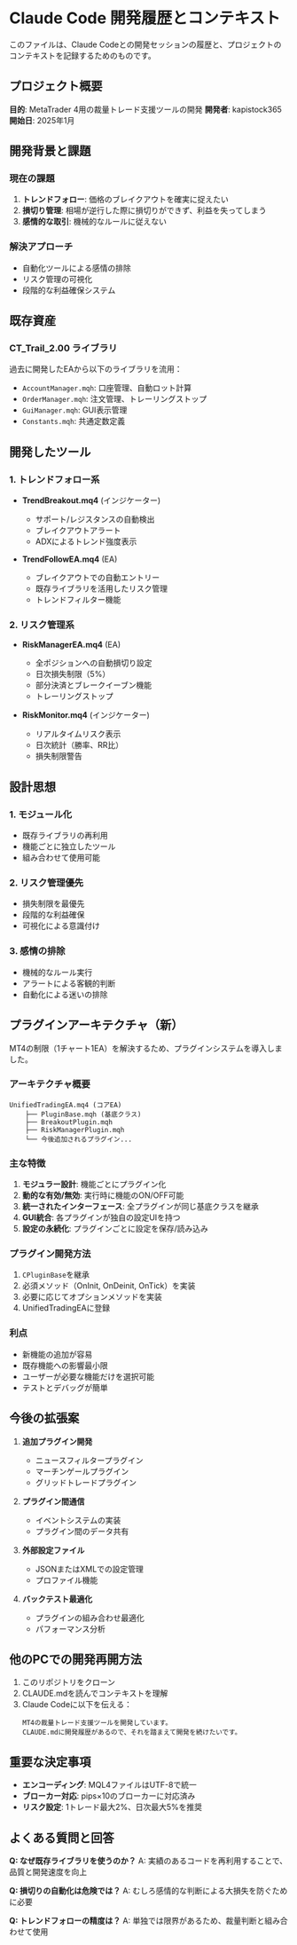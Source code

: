 # Claude Code 開発履歴とコンテキスト

このファイルは、Claude Codeとの開発セッションの履歴と、プロジェクトのコンテキストを記録するためのものです。

## プロジェクト概要

**目的**: MetaTrader 4用の裁量トレード支援ツールの開発
**開発者**: kapistock365
**開始日**: 2025年1月

## 開発背景と課題

### 現在の課題
1. **トレンドフォロー**: 価格のブレイクアウトを確実に捉えたい
2. **損切り管理**: 相場が逆行した際に損切りができず、利益を失ってしまう
3. **感情的な取引**: 機械的なルールに従えない

### 解決アプローチ
- 自動化ツールによる感情の排除
- リスク管理の可視化
- 段階的な利益確保システム

## 既存資産

### CT_Trail_2.00 ライブラリ
過去に開発したEAから以下のライブラリを流用：
- `AccountManager.mqh`: 口座管理、自動ロット計算
- `OrderManager.mqh`: 注文管理、トレーリングストップ
- `GuiManager.mqh`: GUI表示管理
- `Constants.mqh`: 共通定数定義

## 開発したツール

### 1. トレンドフォロー系
- **TrendBreakout.mq4** (インジケーター)
  - サポート/レジスタンスの自動検出
  - ブレイクアウトアラート
  - ADXによるトレンド強度表示

- **TrendFollowEA.mq4** (EA)
  - ブレイクアウトでの自動エントリー
  - 既存ライブラリを活用したリスク管理
  - トレンドフィルター機能

### 2. リスク管理系
- **RiskManagerEA.mq4** (EA)
  - 全ポジションへの自動損切り設定
  - 日次損失制限（5%）
  - 部分決済とブレークイーブン機能
  - トレーリングストップ

- **RiskMonitor.mq4** (インジケーター)
  - リアルタイムリスク表示
  - 日次統計（勝率、RR比）
  - 損失制限警告

## 設計思想

### 1. モジュール化
- 既存ライブラリの再利用
- 機能ごとに独立したツール
- 組み合わせて使用可能

### 2. リスク管理優先
- 損失制限を最優先
- 段階的な利益確保
- 可視化による意識付け

### 3. 感情の排除
- 機械的なルール実行
- アラートによる客観的判断
- 自動化による迷いの排除

## プラグインアーキテクチャ（新）

MT4の制限（1チャート1EA）を解決するため、プラグインシステムを導入しました。

### アーキテクチャ概要
```
UnifiedTradingEA.mq4 (コアEA)
    ├── PluginBase.mqh (基底クラス)
    ├── BreakoutPlugin.mqh
    ├── RiskManagerPlugin.mqh
    └── 今後追加されるプラグイン...
```

### 主な特徴
1. **モジュラー設計**: 機能ごとにプラグイン化
2. **動的な有効/無効**: 実行時に機能のON/OFF可能
3. **統一されたインターフェース**: 全プラグインが同じ基底クラスを継承
4. **GUI統合**: 各プラグインが独自の設定UIを持つ
5. **設定の永続化**: プラグインごとに設定を保存/読み込み

### プラグイン開発方法
1. `CPluginBase`を継承
2. 必須メソッド（OnInit, OnDeinit, OnTick）を実装
3. 必要に応じてオプションメソッドを実装
4. UnifiedTradingEAに登録

### 利点
- 新機能の追加が容易
- 既存機能への影響最小限
- ユーザーが必要な機能だけを選択可能
- テストとデバッグが簡単

## 今後の拡張案

1. **追加プラグイン開発**
   - ニュースフィルタープラグイン
   - マーチンゲールプラグイン
   - グリッドトレードプラグイン
   
2. **プラグイン間通信**
   - イベントシステムの実装
   - プラグイン間のデータ共有
   
3. **外部設定ファイル**
   - JSONまたはXMLでの設定管理
   - プロファイル機能
   
4. **バックテスト最適化**
   - プラグインの組み合わせ最適化
   - パフォーマンス分析

## 他のPCでの開発再開方法

1. このリポジトリをクローン
2. CLAUDE.mdを読んでコンテキストを理解
3. Claude Codeに以下を伝える：
   ```
   MT4の裁量トレード支援ツールを開発しています。
   CLAUDE.mdに開発履歴があるので、それを踏まえて開発を続けたいです。
   ```

## 重要な決定事項

- **エンコーディング**: MQL4ファイルはUTF-8で統一
- **ブローカー対応**: pips×10のブローカーに対応済み
- **リスク設定**: 1トレード最大2%、日次最大5%を推奨

## よくある質問と回答

**Q: なぜ既存ライブラリを使うのか？**
A: 実績のあるコードを再利用することで、品質と開発速度を向上

**Q: 損切りの自動化は危険では？**
A: むしろ感情的な判断による大損失を防ぐために必要

**Q: トレンドフォローの精度は？**
A: 単独では限界があるため、裁量判断と組み合わせて使用